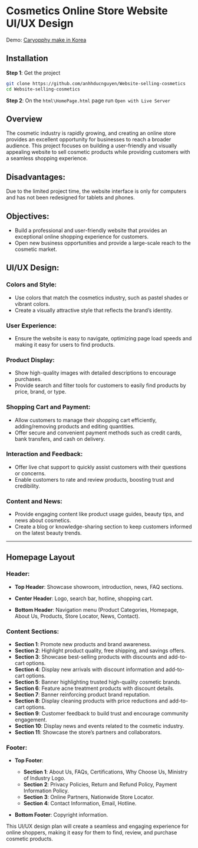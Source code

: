 # Cosmetics Online Store Website UI/UX Design

Demo: [Caryopphy make in Korea](https://anhhducnguyen.github.io/Website-selling-cosmetics/websiteSellingCosmetics/html/HomePage.html)

## Installation

**Step 1**: Get the project

```bash
git clone https://github.com/anhhducnguyen/Website-selling-cosmetics
cd Website-selling-cosmetics
```

**Step 2**: On the `html\HomePage.html` page run `Open with Live Server`

## Overview
The cosmetic industry is rapidly growing, and creating an online store provides an excellent opportunity for businesses to reach a broader audience. This project focuses on building a user-friendly and visually appealing website to sell cosmetic products while providing customers with a seamless shopping experience.

## Disadvantages: 

Due to the limited project time, the website interface is only for computers and has not been redesigned for tablets and phones.

## Objectives:
- Build a professional and user-friendly website that provides an exceptional online shopping experience for customers.
- Open new business opportunities and provide a large-scale reach to the cosmetic market.

## UI/UX Design:

### Colors and Style:
- Use colors that match the cosmetics industry, such as pastel shades or vibrant colors.
- Create a visually attractive style that reflects the brand’s identity.

### User Experience:
- Ensure the website is easy to navigate, optimizing page load speeds and making it easy for users to find products.

### Product Display:
- Show high-quality images with detailed descriptions to encourage purchases.
- Provide search and filter tools for customers to easily find products by price, brand, or type.

### Shopping Cart and Payment:
- Allow customers to manage their shopping cart efficiently, adding/removing products and editing quantities.
- Offer secure and convenient payment methods such as credit cards, bank transfers, and cash on delivery.

### Interaction and Feedback:
- Offer live chat support to quickly assist customers with their questions or concerns.
- Enable customers to rate and review products, boosting trust and credibility.

### Content and News:
- Provide engaging content like product usage guides, beauty tips, and news about cosmetics.
- Create a blog or knowledge-sharing section to keep customers informed on the latest beauty trends.

---

## Homepage Layout

### Header:

- **Top Header**: Showcase showroom, introduction, news, FAQ sections.

- **Center Header**: Logo, search bar, hotline, shopping cart.

- **Bottom Header**: Navigation menu (Product Categories, Homepage, About Us, Products, Store Locator, News, Contact).

### Content Sections:

- **Section 1**: Promote new products and brand awareness.
- **Section 2**: Highlight product quality, free shipping, and savings offers.
- **Section 3**: Showcase best-selling products with discounts and add-to-cart options.
- **Section 4**: Display new arrivals with discount information and add-to-cart options.
- **Section 5**: Banner highlighting trusted high-quality cosmetic brands.
- **Section 6**: Feature acne treatment products with discount details.
- **Section 7**: Banner reinforcing product brand reputation.
- **Section 8**: Display cleaning products with price reductions and add-to-cart options.
- **Section 9**: Customer feedback to build trust and encourage community engagement.
- **Section 10**: Display news and events related to the cosmetic industry.
- **Section 11**: Showcase the store’s partners and collaborators.

### Footer:

- **Top Footer**: 

   - **Section 1**: About Us, FAQs, Certifications, Why Choose Us, Ministry of Industry Logo.
   - **Section 2**: Privacy Policies, Return and Refund Policy, Payment Information Policy.
   - **Section 3**: Online Partners, Nationwide Store Locator.
   - **Section 4**: Contact Information, Email, Hotline.

- **Bottom Footer**: Copyright information.

This UI/UX design plan will create a seamless and engaging experience for online shoppers, making it easy for them to find, review, and purchase cosmetic products.
